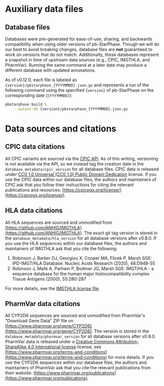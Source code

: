 # Auxiliary data files
## Database files
Databases were pre-generated for ease-of-use, sharing, and backwards compatibility when using older versions of pb-StarPhase.
Though we will do our best to avoid breaking changes, database files are **not** guaranteed to work on versions that do not match.
Additionally, these databases represent a snapshot in time of upstream data sources (e.g., CPIC, IMGTHLA, and PharmVar).
Running the same command at a later date may produce a different database with updated annotations.

As of v0.12.0, each file is labeled as `{version}/pbstarphase_{YYYYMMDD}.json.gz` and represents a run of the following command using the specified `{version}` of pb-StarPhase on the corresponding date (`{YYYYMMDD}`):

```bash
pbstarphase build \
    --output-db {version}/pbstarphase_{YYYYMMDD}.json.gz
```

# Data sources and citations
## CPIC data citations
All CPIC variants are sourced via the [CPIC API](https://cpicpgx.org/api-and-database/).
As of this writing, versioning is *not* available via the API, so we instead tag the creation date in the `database_metadata/cpic_version` for all database files.
CPIC data is released under [CC0 1.0 Universal (CC0 1.0) Public Domain Dedication](https://creativecommons.org/publicdomain/zero/1.0/) license.
If you use the CPIC data within our database files, the authors and maintainers of CPIC ask that you follow their instructions for citing the relevant publications and resources: [https://cpicpgx.org/license/](https://cpicpgx.org/license/).

## HLA data citations
All HLA sequences are sourced and unmodified from [https://github.com/ANHIG/IMGTHLA](https://github.com/ANHIG/IMGTHLA).
The exact git tag version is stored in the `database_metadata/hla_version` for all database versions after v0.8.0.
If you use the HLA sequences within our database files, the authors and maintainers of IMGTHLA ask that you cite the following:

1. Robinson J, Barker DJ, Georgiou X, Cooper MA, Flicek P, Marsh SGE: IPD-IMGT/HLA Database. Nucleic Acids Research (2020), 48:D948-55
2. Robinson J, Malik A, Parham P, Bodmer JG, Marsh SGE: IMGT/HLA - a sequence database for the human major histocompatibility complex Tissue Antigens (2000), 55:280-287

For more details, see the [IMGTHLA license file](https://github.com/ANHIG/IMGTHLA/blob/Latest/LICENCE.md).

## PharmVar data citations
All CYP2D6 sequences are sourced and unmodified from PharmVar's "Download Gene Data" ZIP file on [https://www.pharmvar.org/gene/CYP2D6](https://www.pharmvar.org/gene/CYP2D6).
The version is stored in the `database_metadata/pharmvar_version` for all database versions after v0.9.0.
PharmVar data is released under a [Creative Commons Attribution-ShareAlike 4.0 International license](https://creativecommons.org/licenses/by-sa/4.0/) license, see [https://www.pharmvar.org/terms-and-conditions](https://www.pharmvar.org/terms-and-conditions) for more details.
If you use the CYP2D6 sequences within our database files, the authors and maintainers of PharmVar ask that you cite the relevant publications from their website: [https://www.pharmvar.org/publications](https://www.pharmvar.org/publications).
